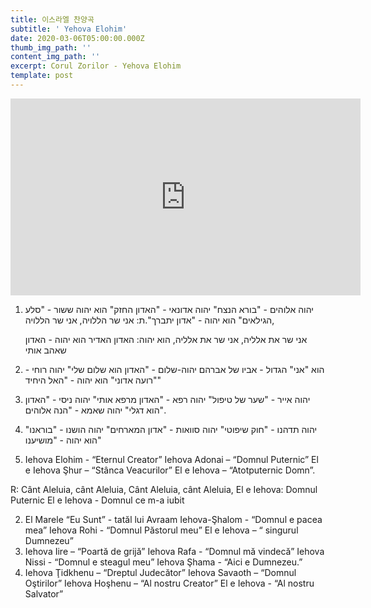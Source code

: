 ```yaml
---
title: 이스라엘 찬양곡
subtitle: ' Yehova Elohim'
date: 2020-03-06T05:00:00.000Z
thumb_img_path: ''
content_img_path: ''
excerpt: Corul Zorilor - Yehova Elohim
template: post
---
```

<iframe width="560" height="315" src="https://www.youtube.com/embed/EbIE_Cm6ZE8" frameborder="0" allow="accelerometer; autoplay; encrypted-media; gyroscope; picture-in-picture" allowfullscreen></iframe>

1. יהוה אלוהים - "בורא הנצח" יהוה אדונאי - "האדון החזק" הוא יהוה ששור - "סלע הגילאים" הוא יהוה - "אדון יתברך".ת: אני שר הללויה, אני שר הללויה, 

   אני שר את אלליה, אני שר את אלליה, הוא יהוה: האדון האדיר הוא יהוה - האדון שאהב אותי
2. הוא "אני" הגדול - אביו של אברהם יהוה-שלום - "האדון הוא שלום שלי" יהוה רוחי - "רועה אדוני" הוא יהוה - "האל היחיד"
3. יהוה אייר - "שער של טיפול" יהוה רפא - "האדון מרפא אותי" יהוה ניסי - "האדון הוא דגלי" יהוה שאמא - "הנה אלוהים".
4. יהוה תדהנו - "חוק שיפוטי" יהוה סוואות - "אדון המארחים" יהוה הושנו - "בוראנו" הוא יהוה - "מושיענו"
5. Iehova Elohim - “Eternul Creator” Iehova Adonai – “Domnul Puternic” El e Iehova Şhur – “Stânca Veacurilor” El e Iehova – “Atotputernic Domn”.

R: Cânt Aleluia, cânt Aleluia, Cânt Aleluia, cânt Aleluia,    El e Iehova: Domnul Puternic  El e Iehova - Domnul ce m-a iubit

2. El Marele “Eu Sunt” - tatăl lui Avraam Iehova-Şhalom - “Domnul e pacea mea” Iehova Rohi - “Domnul Păstorul meu” El e Iehova – “ singurul Dumnezeu”
3. Iehova Iire – “Poartă de grijă” Iehova Rafa - “Domnul mă vindecă” Iehova Nissi - “Domnul e steagul meu” Iehova Şhama - “Aici e Dumnezeu.”
4. Iehova Ţidkhenu – “Dreptul Judecător” Iehova Savaoth – “Domnul Oştirilor” Iehova Hoşhenu – “Al nostru Creator” El e Iehova - “Al nostru Salvator”
